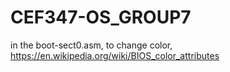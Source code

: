 # CEF347-OS_GROUP7
 
 in the boot-sect0.asm, to change color, https://en.wikipedia.org/wiki/BIOS_color_attributes

